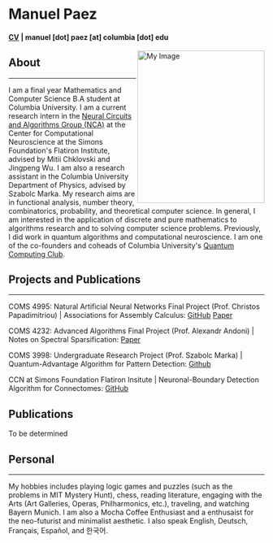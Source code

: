 # Manuel Paez 
#### [CV](https://mannypaeza.github.io/CV_ManuelPaez.pdf) | manuel [dot] paez [at] columbia [dot] edu 
<img align="right" src="https://mannypaeza.github.io/portrait_jan2023.jpg" alt="My Image" width="250" height="300">

## About
------
I am a final year Mathematics and Computer Science B.A student at Columbia University. I am a current research intern in the [Neural Circuits and Algorithms Group (NCA)](https://www.simonsfoundation.org/flatiron/center-for-computational-neuroscience/neural-circuits-and-algorithms/) at the Center for Computational Neuroscience at the Simons Foundation's Flatiron Institute, advised by Mitii Chklovski and Jingpeng Wu. I am also a research assistant in the Columbia University Department of Physics, advised by Szabolc Marka. My research aims are in functional analysis, number theory, combinatorics, probability, and theoretical computer science.
In general, I am interested in the application of discrete and pure mathematics to algorithms research and to solving computer science problems. Previously, I did work in quantum algorithms and computational neuroscience. I am one of the co-founders and coheads of Columbia University's [Quantum Computing Club](https://cuquantumcomputingclub.github.io/). 

## Projects and Publications
------
COMS 4995: Natural Artificial Neural Networks Final Project (Prof. Christos Papadimitriou) | Associations for Assembly Calculus: [GitHub](https://github.com/mannypaeza/assemblies) [Paper](https://mannypaeza.github.io/FinalPaper_NaturalArtificialNN.pdf)

COMS 4232: Advanced Algorithms Final Project (Prof. Alexandr Andoni) | Notes on Spectral Sparsification: [Paper](https://mannypaeza.github.io/COMS4232_finalproject_paezcunninghamnatan.pdf)

COMS 3998: Undergraduate Research Project (Prof. Szabolc Marka) | Quantum-Advantage Algorithm for Pattern Detection: [Github](https://github.com/mannypaeza/quantum_mbalgorithm_gravsearch)

CCN at Simons Foundation Flatiron Insitute | Neuronal-Boundary Detection Algorithm for Connectomes: [GitHub](https://github.com/flatironinstitute/neutorch/boundary-augmentation)

## Publications

To be determined

## Personal
------

My hobbies includes playing logic games and puzzles (such as the problems in MIT Mystery Hunt), chess, reading literature, engaging with the Arts (Art Galleries, Operas, Philharmonics, etc.), traveling, and watching Bayern Munich. I am also a Mocha Coffee Enthusiast and a enthusaist for the neo-futurist and minimalist aesthetic. I also speak English, Deutsch, Français, Español, and 한국어. 
